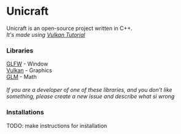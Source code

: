 # Unicraft
Unicraft is an open-source project written in C++.<br> *It's made using [Vulkan Tutorial](https://vulkan-tutorial.com/)*

### Libraries
[GLFW](https://glfw.org) - Window<br>[Vulkan](https://lunarg.com/vulkan-sdk/) - Graphics<br>[GLM](https://github.com/g-truc/glm) - Math<br><br>*If you are a developer of one of these libraries, and you don't like something, please create a new issue and describe what si wrong*

### Installations
TODO: make instructions for installation
